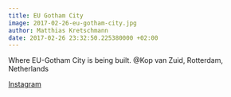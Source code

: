 ```yaml
---
title: EU Gotham City
image: 2017-02-26-eu-gotham-city.jpg
author: Matthias Kretschmann
date: 2017-02-26 23:32:50.225380000 +02:00
---
```


Where EU-Gotham City is being built. @Kop van Zuid, Rotterdam, Netherlands

[Instagram](https://www.instagram.com/p/BREDkiFlrgX)
